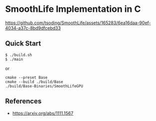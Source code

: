 # SmoothLife Implementation in C

https://github.com/tsoding/SmoothLife/assets/165283/6ea16daa-90ef-4034-a37c-8bd9dfcebd33

## Quick Start

```console
$ ./build.sh
$ ./main
```

or
```console
cmake --preset Base
cmake --build ./build/Base
./build/Base-Binaries/SmoothLifeGPU
```

## References

- https://arxiv.org/abs/1111.1567

